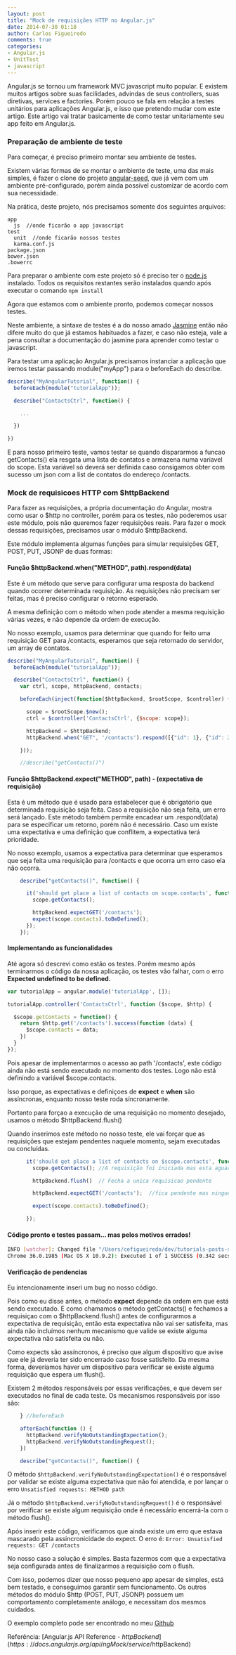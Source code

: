 ```yaml
---
layout: post
title: "Mock de requisições HTTP no Angular.js"
date: 2014-07-30 01:18
author: Carlos Figueiredo
comments: true
categories:
- Angular.js
- UnitTest
- javascript
---
```


Angular.js se tornou um framework MVC javascript muito popular. E existem muitos artigos sobre suas facilidades, advindas de seus controllers, suas diretivas, services e factories. Porém pouco se fala em relação a testes unitários para aplicações Angular.js, e isso que pretendo mudar com este artigo. Este artigo vai tratar basicamente de como testar unitariamente seu app feito em Angular.js.


### Preparação de ambiente de teste

Para começar, é preciso primeiro montar seu ambiente de testes.

Existem várias formas de se montar o ambiente de teste, uma das mais simples, é fazer o clone do projeto [angular-seed](https://github.com/angular/angular-seed), que já vem com um ambiente pré-configurado, porém ainda possível customizar de acordo com sua necessidade.

<!-- more -->

Na prática, deste projeto, nós precisamos somente dos seguintes arquivos:

    app
      js  //onde ficarão o app javascript
    test
      unit  //onde ficarão nossos testes
      karma.conf.js
    package.json
    bower.json
    .bowerrc

Para preparar o ambiente com este projeto só é preciso ter o [node.js](http://nodejs.org) instalado. Todos os requisitos restantes serão instalados quando após executar o comando `npm install`

Agora que estamos com o ambiente pronto, podemos começar nossos testes.

Neste ambiente, a sintaxe de testes é a do nosso amado [Jasmine](http://jasmine.org) então não difere muito do que já estamos habituados a fazer, e caso não esteja, vale a pena consultar a documentação do jasmine para aprender como testar o javascript.

Para testar uma aplicação Angular.js precisamos instanciar a aplicação que iremos testar passando module("myApp") para o beforeEach do describe.


```javascript
describe("MyAngularTutorial", function() {
  beforeEach(module("tutorialApp"));

  describe("ContactsCtrl", function() {

    ...

  })

})
```

E para nosso primeiro teste, vamos testar se quando dispararmos a funcao getContacts() ela resgata uma lista de contatos e armazena numa variavel do scope. Esta variável só deverá ser definida caso consigamos obter com sucesso um json com a list de contatos do endereço /contacts.


### Mock de requisicoes HTTP com $httpBackend

Para fazer as requisições, a própria documentação do Angular, mostra como usar o $http no controller, porém para os testes, não poderemos usar este módulo, pois não queremos fazer requisições reais. Para fazer o mock dessas requisições, precisamos usar o módulo $httpBackend.

Este módulo implementa algumas funções para simular requisições GET, POST, PUT, JSONP de duas formas:

#### Função $httpBackend.when("METHOD", path).respond(data)

Este é um método que serve para configurar uma resposta do backend quando ocorrer determinada requisição. As requisições não precisam ser feitas, mas é preciso configurar o retorno esperado.

A mesma definição com o método when pode atender a mesma requisição várias vezes, e não depende da ordem de execução.


No nosso exemplo, usamos para determinar que quando for feito uma requisição GET para /contacts, esperamos que seja retornado do servidor, um array de contatos.


```javascript
describe("MyAngularTutorial", function() {
  beforeEach(module("tutorialApp"));

  describe("ContactsCtrl", function() {
    var ctrl, scope, httpBackend, contacts;

    beforeEach(inject(function($httpBackend, $rootScope, $controller) {

      scope = $rootScope.$new();
      ctrl = $controller('ContactsCtrl', {$scope: scope});

      httpBackend = $httpBackend;
      httpBackend.when("GET", '/contacts').respond([{"id": 1}, {"id": 2}])  //define behavior

    }));

    //describe("getContacts()")
```


#### Função $httpBackend.expect("METHOD", path) - (expectativa de requisição)

Esta é um método que é usado para estabelecer que é obrigatório que determinada requisição seja feita. Caso a requisição não seja feita, um erro será lançado.
Este método também permite encadear um .respond(data) para se especificar um retorno, porém não é necessário.
Caso um existe uma expectativa e uma definição que conflitem, a expectativa terá prioridade.

No nosso exemplo, usamos a expectativa para determinar que esperamos que seja feita uma requisição para /contacts e que ocorra um erro caso ela não ocorra.

```javascript
    describe("getContacts()", function() {

      it('should get place a list of contacts on scope.contacts', function() {
        scope.getContacts();

        httpBackend.expectGET('/contacts');
        expect(scope.contacts).toBeDefined();
      });
    });
```

#### Implementando as funcionalidades

Até agora só descrevi como estão os testes. Porém mesmo após terminarmos o código da nossa aplicação, os testes vão falhar, com o erro **Expected undefined to be defined.**

```javascript
var tutorialApp = angular.module('tutorialApp', []);

tutorialApp.controller('ContactsCtrl', function ($scope, $http) {

  $scope.getContacts = function() {
    return $http.get('/contacts').success(function (data) {
      $scope.contacts = data;
    })
  }
});
```

Pois apesar de implementarmos o acesso ao path '/contacts', este código ainda não está sendo executado no momento dos testes. Logo não está definindo a variável $scope.contacts.

Isso porque, as expectativas e definiçoes de **expect** e **when** são assíncronas, enquanto nosso teste roda síncronamente.

Portanto para forçao a execução de uma requisição no momento desejado, usamos o método $httpBackend.flush()

Quando inserimos este método no nosso teste, ele vai forçar que as requisições que estejam pendentes naquele momento, sejam executadas ou concluídas.

```javascript
      it('should get place a list of contacts on $scope.contacts', function() {
        scope.getContacts(); //A requisição foi iniciada mas esta aguardando ser fechada

        httpBackend.flush()  // Fecha a unica requisicao pendente

        httpBackend.expectGET('/contacts');  //fica pendente mas ninguem verifica

        expect(scope.contacts).toBeDefined();

      });
```

#### Código pronto e testes passam... mas pelos motivos errados!


```bash
INFO [watcher]: Changed file "/Users/cefigueiredo/dev/tutorials-posts-stuff/testing-angular/app/js/app.js".
Chrome 36.0.1985 (Mac OS X 10.9.2): Executed 1 of 1 SUCCESS (0.342 secs / 0.032 secs)
```

#### Verificação de pendencias

Eu intencionamente inseri um bug no nosso código.

Pois como eu disse antes, o método **expect** depende da ordem em que está sendo executado. E como chamamos o método getContacts() e fechamos a requisiçao com o $httpBackend.flush() antes de configurarmos a expectativa de requisição, então esta expectativa não vai ser satisfeita, mas ainda não incluímos nenhum mecanismo que valide se existe alguma expectativa não satisfeita ou não.

Como expects são assíncronos, é preciso que algum dispositivo que avise que ele já deveria ter sido encerrado caso fosse satisfeito. Da mesma forma, deveríamos haver um dispositivo para verificar se existe alguma requisição que espera um flush().

Existem 2 métodos responsáveis por essas verificações, e que devem ser executados no final de cada teste. Os mecanismos responsáveis por isso são:


```javascript
    } //beforeEach

    afterEach(function () {
      httpBackend.verifyNoOutstandingExpectation();
      httpBackend.verifyNoOutstandingRequest();
    })

    describe("getContacts()", function() {
```

O método `$httpBackend.verifyNoOutstandingExpectation()` é o responsável por validar se existe alguma expectativa que não foi atendida, e por lançar o erro `Unsatisfied requests: METHOD path`

Já o método `$httpBackend.verifyNoOutstandingRequest()` é o responsável por verificar se existe algum requisição onde é necessário encerrá-la com o método flush().

Após inserir este código, verificamos que ainda existe um erro que estava mascarado pela assincronicidade do expect. O erro é: `Error: Unsatisfied requests: GET /contacts`


No nosso caso a solução é simples. Basta fazermos com que a expectativa seja configurada antes de finalizarmos a requisição com o flush.


Com isso, podemos dizer que nosso pequeno app apesar de simples, está bem testado, e conseguimos garantir sem funcionamento.
Os outros métodos do módulo $http (POST, PUT, JSONP) possuem um comportamento completamente análogo, e necessitam dos mesmos cuidados.


O exemplo completo pode ser encontrado no meu [Github](https://github.com/cefigueiredo/tutorials-posts-stuff/tree/master/testing-angular)

Referência: [Angular.js API Reference - $httpBackend](https://docs.angularjs.org/api/ngMock/service/$httpBackend)

